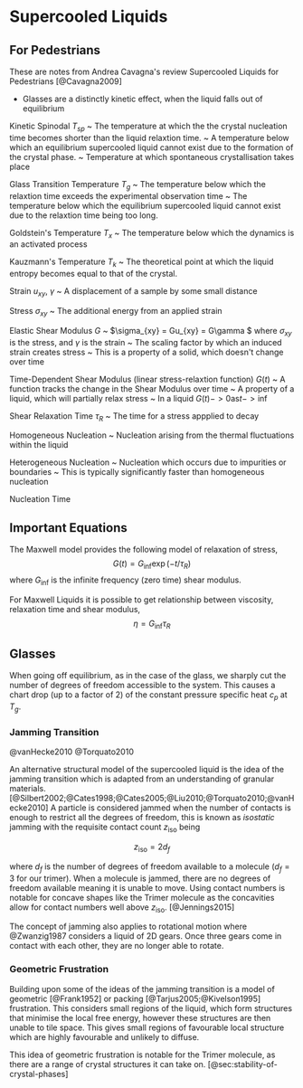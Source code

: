 # Supercooled Liquids

## For Pedestrians

These are notes from Andrea Cavagna's review Supercooled Liquids for Pedestrians
[@Cavagna2009]

- Glasses are a distinctly kinetic effect, when the liquid falls out of equilibrium

Kinetic Spinodal $T_{sp}$
    ~ The temperature at which the the crystal nucleation time becomes shorter than the
        liquid relaxtion time.
    ~ A temperature below which an equilibrium supercooled liquid cannot exist due to
        the formation of the crystal phase.
    ~ Temperature at which spontaneous crystallisation takes place

Glass Transition Temperature $T_g$
    ~ The temperature below which the relaxtion time exceeds the experimental
        observation time
    ~ The temperature below which the equilibrium supercooled liquid cannot exist due to
        the relaxtion time being too long.

Goldstein's Temperature $T_x$
    ~ The temperature below which the dynamics is an activated process

Kauzmann's Temperature $T_k$
    ~ The theoretical point at which the liquid entropy becomes equal to that of the
        crystal.

Strain $u_{xy}$, $\gamma$
    ~ A displacement of a sample by some small distance

Stress $\sigma_{xy}$
    ~ The additional energy from an applied strain

Elastic Shear Modulus $G$
    ~ $\sigma_{xy} = Gu_{xy} = G\gamma $
        where $\sigma_{xy}$ is the stress, and $\gamma$ is the strain
    ~ The scaling factor by which an induced strain creates stress
    ~ This is a property of a solid, which doesn't change over time

Time-Dependent Shear Modulus (linear stress-relaxtion function) $G(t)$
    ~ A function tracks the change in the Shear Modulus over time
    ~ A property of a liquid, which will partially relax stress
    ~ In a liquid $G(t) -> 0 \text{as} t -> \inf$

Shear Relaxation Time $\tau_R$
    ~ The time for a stress appplied to decay

Homogeneous Nucleation
    ~ Nucleation arising from the thermal fluctuations within the liquid

Heterogeneous Nucleation
    ~ Nucleation which occurs due to impurities or boundaries
    ~ This is typically significantly faster than homogeneous nucleation

Nucleation Time

## Important Equations

The Maxwell model provides the following model of relaxation of stress,
$$ G(t) = G_\inf \exp(-t/\tau_R) $$
where $G_\inf$ is the infinite frequency (zero time) shear modulus.

For Maxwell Liquids it is possible to get relationship between
viscosity, relaxation time and shear modulus,
$$ \eta = G_\inf \tau_R $$

## Glasses

When going off equilibrium, as in the case of the glass,
we sharply cut the number of degrees of freedom accessible to the system.
This causes a chart drop (up to a factor of 2)
of the constant pressure specific heat $c_p$ at $T_g$.

### Jamming Transition

@vanHecke2010
@Torquato2010

An alternative structural model of the supercooled liquid
is the idea of the jamming transition
which is adapted from an understanding of granular materials.
[@Silbert2002;@Cates1998;@Cates2005;@Liu2010;@Torquato2010;@vanHecke2010]
A particle is considered jammed
when the number of contacts
is enough to restrict all the degrees of freedom,
this is known as *isostatic* jamming
with the requisite contact count $z_\text{iso}$ being

$$ z_\text{iso} = 2d_f $$

where $d_f$ is the number of degrees of freedom
available to a molecule ($d_f=3$ for our trimer).
When a molecule is jammed,
there are no degrees of freedom available
meaning it is unable to move.
Using contact numbers is notable
for concave shapes like the Trimer molecule
as the concavities allow for contact numbers
well above $z_\text{iso}$. [@Jennings2015]

The concept of jamming also applies to rotational motion
where @Zwanzig1987 considers a liquid of 2D gears.
Once three gears come in contact with each other,
they are no longer able to rotate.

### Geometric Frustration

Building upon some of the ideas of the jamming transition
is a model of geometric [@Frank1952] or packing [@Tarjus2005;@Kivelson1995] frustration.
This considers small regions of the liquid,
which form structures that minimise the local free energy,
however these structures are then unable to tile space.
This gives small regions of favourable local structure
which are highly favourable and unlikely to diffuse.

This idea of geometric frustration is notable for the Trimer molecule,
as there are a range of crystal structures it can take on. [@sec:stability-of-crystal-phases]
